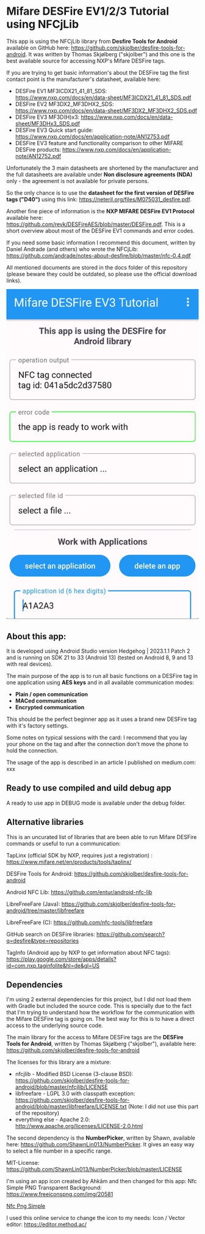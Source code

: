# Mifare DESFire EV1/2/3 Tutorial using NFCjLib

This app is using the NFCjLib library from **Desfire Tools for Android** available on GitHub here:
https://github.com/skjolber/desfire-tools-for-android. It was written by Thomas Skjølberg ("skjolber") and this one is the best available source for accessing 
NXP's Mifare DESFire tags. 

If you are trying to get basic information's about the DESFire tag the first contact point is the manufacturer's datasheet, available here:
- DESFire EV1 MF3ICDX21_41_81_SDS: https://www.nxp.com/docs/en/data-sheet/MF3ICDX21_41_81_SDS.pdf
- DESFire EV2 MF3DX2_MF3DHX2_SDS: https://www.nxp.com/docs/en/data-sheet/MF3DX2_MF3DHX2_SDS.pdf
- DESFire EV3 MF3D(H)x3: https://www.nxp.com/docs/en/data-sheet/MF3DHx3_SDS.pdf
- DESFire EV3 Quick start guide: https://www.nxp.com/docs/en/application-note/AN12753.pdf
- DESFire EV3 feature and functionality comparison to other MIFARE DESFire products: https://www.nxp.com/docs/en/application-note/AN12752.pdf

Unfortunately the 3 main datasheets are shortened by the manufacturer and the full datasheets are available under **Non disclosure agreements (NDA)** only - 
the agreement is not available for private persons.

So the only chance is to use the **datasheet for the first version of DESFire tags ("D40")** using this link: https://neteril.org/files/M075031_desfire.pdf.

Another fine piece of information is the **NXP MIFARE DESFire EV1 Protocol** available here: https://github.com/revk/DESFireAES/blob/master/DESFire.pdf. 
This is a short overview about most of the DESFire EV1 commands and error codes.

If you need some basic information I recommend this document, written by Daniel Andrade (and others) who wrote the NFCjLib: 
https://github.com/andrade/notes-about-desfire/blob/master/nfc-0.4.pdf

All mentioned documents are stored in the docs folder of this repository (please beware they could be outdated, so please use the official download links).

![Application after tapping a DESFire tag](docs/screenshots/web/desfire02.png)

## About this app:

It is developed using Android Studio version Hedgehog | 2023.1.1 Patch 2 and is running on SDK 21 to 33 (Android 13) (tested on 
Android 8, 9 and 13 with real devices).  

The main purpose of the app is to run all basic functions on a DESFire tag in one application using **AES keys** and in all available communication modes:
- **Plain / open communication**
- **MACed communication**
- **Encrypted communication**

This should be the perfect beginner app as it uses a brand new DESFire tag with it's factory settings.

Some notes on typical sessions with the card: I recommend that you lay your phone on the tag and after the connection don't move the phone to hold the 
connection.

The usage of the app is described in an article I published on medium.com: xxx

## Ready to use compiled and uild debug app

A ready to use app in DEBUG mode is available under the debug folder.

## Alternative libraries

This is an uncurated list of libraries that are been able to run Mifare DESFire commands or useful to run a communication:

TapLinx (official SDK by NXP, requires just a registration) : https://www.mifare.net/en/products/tools/taplinx/

DESFire Tools for Android: https://github.com/skjolber/desfire-tools-for-android

Android NFC Lib: https://github.com/entur/android-nfc-lib

LibreFreeFare (Java): https://github.com/skjolber/desfire-tools-for-android/tree/master/libfreefare

LibreFreeFare (C): https://github.com/nfc-tools/libfreefare

GitHub search on DESFire libraries: https://github.com/search?q=desfire&type=repositories

TagInfo (Android app by NXP to get information about NFC tags): https://play.google.com/store/apps/details?id=com.nxp.taginfolite&hl=de&gl=US

## Dependencies

I'm using 2 external dependencies for this project, but I did not load them with Gradle but included the source code. 
This is specially due to the fact that I'm trying to understand how the workflow for the communication with the 
Mifare DESFire tag is going on. The best way for this is to have a direct access to the underlying source code.

The main library for the access to Mifare DESFire tags are the **DESFire Tools for Android**, written by Thomas Skjølberg ("skjolber"), 
available here: https://github.com/skjolber/desfire-tools-for-android 

The licenses for this library are a mixture:
- nfcjlib - Modified BSD License (3-clause BSD): https://github.com/skjolber/desfire-tools-for-android/blob/master/nfcjlib/LICENSE
- libfreefare - LGPL 3.0 with classpath exception: https://github.com/skjolber/desfire-tools-for-android/blob/master/libfreefare/LICENSE.txt (Note: I did not use this part of the repository)
- everything else - Apache 2.0: http://www.apache.org/licenses/LICENSE-2.0.html

The second dependency is the **NumberPicker**, written by Shawn, available here: https://github.com/ShawnLin013/NumberPicker. It gives an easy way 
to select a file number in a specific range.

MIT-License: https://github.com/ShawnLin013/NumberPicker/blob/master/LICENSE

I'm using an app icon created by Ahkâm and then changed for this app: 
Nfc Simple PNG Transparent Background: https://www.freeiconspng.com/img/20581

<a href="https://www.freeiconspng.com/img/20581">Nfc Png Simple</a>

I used this online service to change the icon to my needs: Icon / Vector editor: https://editor.method.ac/
